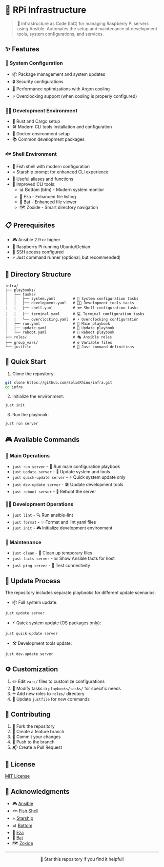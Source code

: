 # 🚀 RPi Infrastructure

> 🤖 Infrastructure as Code (IaC) for managing Raspberry Pi servers using Ansible. Automates the setup and maintenance of development tools, system configurations, and services.

## ✨ Features

### 🔧 System Configuration
- 📦 Package management and system updates
- 🔒 Security configurations
- 🌡️ Performance optimizations with Argon cooling
- ⚡ Overclocking support (when cooling is properly configured)

### 👨‍💻 Development Environment
- 🦀 Rust and Cargo setup
- 🛠️ Modern CLI tools installation and configuration
- 🐋 Docker environment setup
- 📚 Common development packages

### 🐟 Shell Environment
- 🐠 Fish shell with modern configuration
- ⭐ Starship prompt for enhanced CLI experience
- 🔗 Useful aliases and functions
- 🧰 Improved CLI tools:
  - 📊 Bottom (btm) - Modern system monitor
  - 📂 Eza - Enhanced file listing
  - 📝 Bat - Enhanced file viewer
  - 🗺️ Zoxide - Smart directory navigation

## 📋 Prerequisites

- 🎮 Ansible 2.9 or higher
- 🥧 Raspberry Pi running Ubuntu/Debian
- 🔑 SSH access configured
- ⚡ Just command runner (optional, but recommended)

## 📁 Directory Structure

```
infra/
├── playbooks/
│   ├── tasks/
│   │   ├── system.yaml        # 🔧 System configuration tasks
│   │   ├── development.yaml   # 👨‍💻 Development tools tasks
│   │   ├── shell.yaml         # 🐟 Shell configuration tasks
│   │   ├── terminal.yaml      # 💻 Terminal configuration tasks
│   │   └── overclocking.yaml  # ⚡ Overclocking configuration
│   ├── run.yaml               # 🚀 Main playbook
│   ├── update.yaml            # 🔄 Update playbook
│   └── reboot.yaml            # 🔌 Reboot playbook
├── roles/                     # 🎭 Ansible roles
├── group_vars/                # ⚙️ Variable files
└── justfile                   # 📜 Just command definitions
```

## 🚀 Quick Start

1. Clone the repository:
```bash
git clone https://github.com/SolidRhino/infra.git
cd infra
```

2. Initialize the environment:
```bash
just init
```

3. Run the playbook:
```bash
just run server
```

## 🎮 Available Commands

### 🎯 Main Operations
- `just run server` - 🚀 Run main configuration playbook
- `just update server` - 🔄 Update system and tools
- `just quick-update server` - ⚡ Quick system update only
- `just dev-update server` - 🛠️ Update development tools
- `just reboot server` - 🔌 Reboot the server

### 👨‍💻 Development Operations
- `just lint` - 🔍 Run ansible-lint
- `just format` - ✨ Format and lint yaml files
- `just init` - 🎮 Initialize development environment

### 🔧 Maintenance
- `just clean` - 🧹 Clean up temporary files
- `just facts server` - 📊 Show Ansible facts for host
- `just ping server` - 🔔 Test connectivity

## 🔄 Update Process

The repository includes separate playbooks for different update scenarios:

- 📦 Full system update:
```bash
just update server
```

- ⚡ Quick system update (OS packages only):
```bash
just quick-update server
```

- 🛠️ Development tools update:
```bash
just dev-update server
```

## ⚙️ Customization

1. ✏️ Edit `vars/` files to customize configurations
2. 🔧 Modify tasks in `playbooks/tasks/` for specific needs
3. ➕ Add new roles to `roles/` directory
4. 📝 Update `justfile` for new commands

## 🤝 Contributing

1. 🍴 Fork the repository
2. 🌿 Create a feature branch
3. 💾 Commit your changes
4. 🚀 Push to the branch
5. 📬 Create a Pull Request

## 📜 License

[MIT License](LICENSE)

## 🙏 Acknowledgments

- 🎮 [Ansible](https://www.ansible.com/)
- 🐟 [Fish Shell](https://fishshell.com/)
- ⭐ [Starship](https://starship.rs/)
- 📊 [Bottom](https://github.com/ClementTsang/bottom)
- 📂 [Eza](https://github.com/eza-community/eza)
- 📝 [Bat](https://github.com/sharkdp/bat)
- 🗺️ [Zoxide](https://github.com/ajeetdsouza/zoxide)

---
<div align="center">
🌟 Star this repository if you find it helpful!
</div>
